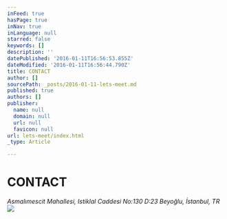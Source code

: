 ```yaml
---
inFeed: true
hasPage: true
inNav: true
inLanguage: null
starred: false
keywords: []
description: ''
datePublished: '2016-01-11T16:56:53.855Z'
dateModified: '2016-01-11T16:56:44.790Z'
title: CONTACT
author: []
sourcePath: _posts/2016-01-11-lets-meet.md
published: true
authors: []
publisher:
  name: null
  domain: null
  url: null
  favicon: null
url: lets-meet/index.html
_type: Article

---
```

# CONTACT

_Asmalımescit Mahallesi, Istiklal Caddesi No:130 D:23 Beyoğlu, İstanbul, TR_
![](https://the-grid-user-content.s3-us-west-2.amazonaws.com/a66a9b8c-9316-4e22-84e3-c7b874727aeb.PNG)